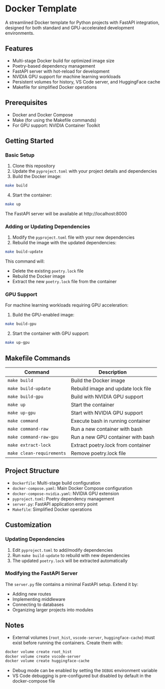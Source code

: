 # Docker Template

A streamlined Docker template for Python projects with FastAPI integration, designed for both standard and GPU-accelerated development environments.

## Features

- Multi-stage Docker build for optimized image size
- Poetry-based dependency management
- FastAPI server with hot-reload for development
- NVIDIA GPU support for machine learning workloads
- Persistent volumes for history, VS Code server, and HuggingFace cache
- Makefile for simplified Docker operations

## Prerequisites

- Docker and Docker Compose
- Make (for using the Makefile commands)
- For GPU support: NVIDIA Container Toolkit

## Getting Started

### Basic Setup

1. Clone this repository
2. Update the `pyproject.toml` with your project details and dependencies
3. Build the Docker image:

```bash
make build
```

4. Start the container:

```bash
make up
```

The FastAPI server will be available at http://localhost:8000

### Adding or Updating Dependencies

1. Modify the `pyproject.toml` file with your new dependencies
2. Rebuild the image with the updated dependencies:

```bash
make build-update
```

This command will:
- Delete the existing `poetry.lock` file
- Rebuild the Docker image
- Extract the new `poetry.lock` file from the container

### GPU Support

For machine learning workloads requiring GPU acceleration:

1. Build the GPU-enabled image:

```bash
make build-gpu
```

2. Start the container with GPU support:

```bash
make up-gpu
```

## Makefile Commands

| Command | Description |
|---------|-------------|
| `make build` | Build the Docker image |
| `make build-update` | Rebuild image and update lock file |
| `make build-gpu` | Build with NVIDIA GPU support |
| `make up` | Start the container |
| `make up-gpu` | Start with NVIDIA GPU support |
| `make command` | Execute bash in running container |
| `make command-raw` | Run a new container with bash |
| `make command-raw-gpu` | Run a new GPU container with bash |
| `make extract-lock` | Extract poetry.lock from container |
| `make clean-requirements` | Remove poetry.lock file |

## Project Structure

- `Dockerfile`: Multi-stage build configuration
- `docker-compose.yaml`: Main Docker Compose configuration
- `docker-compose-nvidia.yaml`: NVIDIA GPU extension
- `pyproject.toml`: Poetry dependency management
- `server.py`: FastAPI application entry point
- `Makefile`: Simplified Docker operations

## Customization

### Updating Dependencies

1. Edit `pyproject.toml` to add/modify dependencies
2. Run `make build-update` to rebuild with new dependencies
3. The updated `poetry.lock` will be extracted automatically

### Modifying the FastAPI Server

The `server.py` file contains a minimal FastAPI setup. Extend it by:
- Adding new routes
- Implementing middleware
- Connecting to databases
- Organizing larger projects into modules

## Notes

- External volumes (`root_hist`, `vscode-server`, `huggingface-cache`) must exist before running the containers. Create them with:

```bash
docker volume create root_hist
docker volume create vscode-server
docker volume create huggingface-cache
```

- Debug mode can be enabled by setting the `DEBUG` environment variable
- VS Code debugging is pre-configured but disabled by default in the docker-compose file